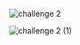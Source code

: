  ![challenge 2](https://github.com/asper111c22ug111csc161/Unit-2-challenge-/assets/144521935/97f4b554-7b1b-4872-83d3-83b08862843c)





![challenge 2 (1)](https://github.com/asper111c22ug111csc161/Unit-2-challenge-/assets/144521935/6596f956-aeef-44cb-92bb-5aa1ee095a18)
